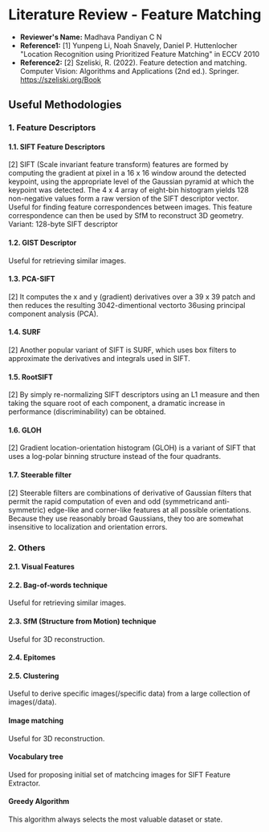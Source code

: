 # Literature Review - Feature Matching

- **Reviewer's Name:** Madhava Pandiyan C N
- **Reference1:** [1] Yunpeng Li, Noah Snavely, Daniel P. Huttenlocher "Location Recognition using Prioritized Feature Matching" in ECCV 2010
- **Reference2:** [2] Szeliski, R. (2022). Feature detection and matching. Computer Vision: Algorithms and Applications (2nd ed.). Springer. https://szeliski.org/Book

## Useful Methodologies
### 1. Feature Descriptors
#### 1.1. SIFT Feature Descriptors
[2] SIFT (Scale invariant feature transform) features are formed by computing the gradient at pixel in a 16 x 16 window around the detected keypoint, using the appropriate level of the Gaussian pyramid at which the keypoint was detected. The 4 x 4 array of eight-bin histogram yields 128 non-negative values form a raw version of the SIFT descriptor vector.
Useful for finding feature correspondences between images. This feature correspondence can then be used by SfM to reconstruct 3D geometry.
Variant: 128-byte SIFT descriptor
#### 1.2. GIST Descriptor
Useful for retrieving similar images.
#### 1.3. PCA-SIFT
[2] It computes the x and y (gradient) derivatives over a 39 x 39 patch and then reduces the resulting 3042-dimentional vectorto 36using principal component analysis (PCA).
#### 1.4. SURF
[2] Another popular variant of SIFT is SURF, which uses box filters to approximate the derivatives and integrals used in SIFT.
#### 1.5. RootSIFT
[2] By simply re-normalizing SIFT descriptors using an L1 measure and then taking the square root of each component, a dramatic increase in performance (discriminability) can be obtained.
#### 1.6. GLOH
[2] Gradient location-orientation histogram (GLOH) is a variant of SIFT that uses a log-polar binning structure instead of the four quadrants.
#### 1.7. Steerable filter
[2] Steerable filters are combinations of derivative of Gaussian filters that permit the rapid computation of even and odd (symmetricand anti-symmetric) edge-like and corner-like features at all possible orientations. Because they use reasonably broad Gaussians, they too are somewhat insensitive to localization and orientation errors.

### 2. Others
#### 2.1. Visual Features
#### 2.2. Bag-of-words technique
Useful for retrieving similar images.
#### 2.3. SfM (Structure from Motion) technique
Useful for 3D reconstruction.
#### 2.4. Epitomes
#### 2.5. Clustering
Useful to derive specific images(/specific data) from a large collection of images(/data).

#### Image matching
Useful for 3D reconstruction.
#### Vocabulary tree
Used for proposing initial set of matchcing images for SIFT Feature Extractor.
#### Greedy Algorithm
This algorithm always selects the most valuable dataset or state.